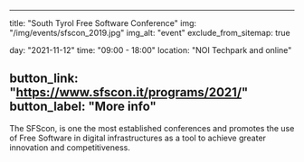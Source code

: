 

---
title: "South Tyrol Free Software Conference"
img: "/img/events/sfscon_2019.jpg"
img_alt: "event"
exclude_from_sitemap: true

day: "2021-11-12"
time: "09:00 - 18:00"
location: "NOI Techpark and online"

button_link: "https://www.sfscon.it/programs/2021/"
button_label: "More info"
---

The SFScon, is one the most established conferences and promotes the use of Free Software in digital infrastructures as a tool to achieve greater innovation and competitiveness.